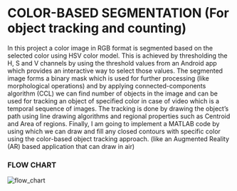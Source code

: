 # COLOR-BASED SEGMENTATION (For object tracking and counting)

In this project a color image in RGB format is segmented based on the selected color using HSV color model. This is achieved by thresholding the H, S and V channels by using the threshold values from an Android app which provides an interactive way to select those values. The segmented image forms a binary mask which is used for further processing (like morphological operations) and by applying connected-components algorithm (CCL) we can find number of objects in the image and can be used for tracking an object of specified color in case of video which is a temporal sequence of images. The tracking is done by drawing the object’s path using line drawing algorithms and regional properties such as Centroid and Area of regions. 
Finally, I am going to implement a MATLAB code by using which we can draw and fill any closed contours with specific color using the color-based object tracking approach. (like an Augmented Reality (AR) based application that can draw in air)

### FLOW CHART 
![flow_chart](https://user-images.githubusercontent.com/84563214/120884256-aaee2c00-c5ff-11eb-8660-7ac95c4dc204.png)
